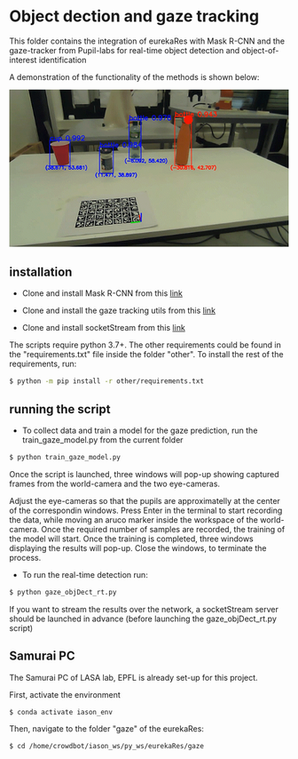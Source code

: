 # Object dection and gaze tracking

This folder contains the integration of eurekaRes with Mask R-CNN and the gaze-tracker from Pupil-labs for real-time object detection and object-of-interest identification

A demonstration of the functionality of the methods is shown below:

![](other/gaze_objects.gif)

## installation

- Clone and install Mask R-CNN from this [link](https://github.com/matterport/Mask_RCNN)

- Clone and install the gaze tracking utils from this [link](https://github.com/epfl-lasa/gaze_tracking_object_recognition)

- Clone and install socketStream from this [link](https://github.com/yias/socketStream)

The scripts require python 3.7+. The other requirements could be found in the "requirements.txt" file inside the folder "other". To install the rest of the requirements, run:

```bash
$ python -m pip install -r other/requirements.txt
```

## running the script

- To collect data and train a model for the gaze prediction, run the train_gaze_model.py from the current folder

```bash
$ python train_gaze_model.py
```
Once the script is launched, three windows will pop-up showing captured frames from the world-camera and the two eye-cameras.

Adjust the eye-cameras so that the pupils are approximatelly at the center of the correspondin windows. Press Enter in the terminal to start recording the data, while moving an aruco marker inside the workspace of the world-camera. Once the required number of samples are recorded, the training of the model will start. Once the training is completed, three windows displaying the results will pop-up. Close the windows, to terminate the process.

- To run the real-time detection run:

```bash
$ python gaze_objDect_rt.py
```
If you want to stream the results over the network, a socketStream server should be launched in advance (before launching the gaze_objDect_rt.py script)

## Samurai PC

The Samurai PC of LASA lab, EPFL is already set-up for this project.

First, activate the environment

```bash
$ conda activate iason_env
```

Then, navigate to the folder "gaze" of the eurekaRes:

```bash
$ cd /home/crowdbot/iason_ws/py_ws/eurekaRes/gaze
```
